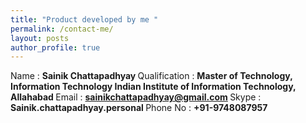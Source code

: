 ```yaml
---
title: "Product developed by me "
permalink: /contact-me/
layout: posts
author_profile: true
---
```



Name          : <strong> Sainik Chattapadhyay </strong>
Qualification : <strong> Master of Technology, Information Technology Indian Institute of Information Technology, Allahabad </strong>
Email         : <strong> sainikchattapadhyay@gmail.com </strong>
Skype         : <strong> Sainik.chattapadhyay.personal </strong>
Phone No      : <strong> +91-9748087957 </strong>


